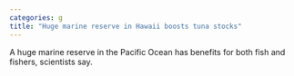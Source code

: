 ```yaml
---
categories: g
title: "Huge marine reserve in Hawaii boosts tuna stocks"
---
```

A huge marine reserve in the Pacific Ocean has benefits for both fish and fishers, scientists say.